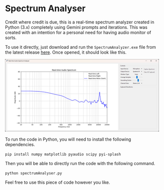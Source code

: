 # Spectrum Analyser
Credit where credit is due, this is a real-time spectrum analyzer created in Python (3.x) completely using Gemini prompts and iterations. This was created with an intention for a personal need for having audio monitor of sorts.

To use it directly, just download and run the ```SpectrumAnalyzer.exe``` file from the latest release [here](https://github.com/Dybios/SpectrumAnalyser/releases/tag/v1). Once opened, it should look like this.

![Demo SS](https://github.com/Dybios/SpectrumAnalyser/blob/main/demo.png)

To run the code in Python, you will need to install the following dependencies.

``pip install numpy matplotlib pyaudio scipy pyi-splash``

Then you will be able to directly run the code with the following command.

``python spectrumAnalyser.py``

Feel free to use this piece of code however you like.
